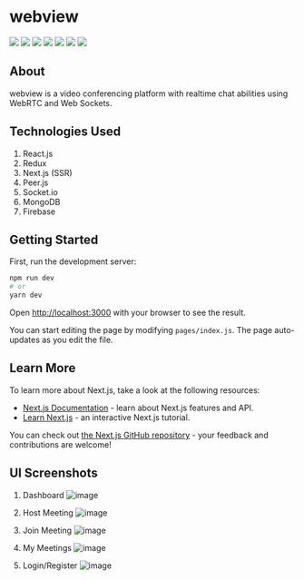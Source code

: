 # webview
![](https://img.shields.io/badge/react-grey?logo=react&link=https://reactjs.org/)
![](https://img.shields.io/badge/redux-grey?logo=redux&link=https://redux.js.org/)
![](https://img.shields.io/badge/next.js-grey?logo=next.js&link=https://nextjs.org/)
![](https://img.shields.io/badge/socket.io-grey?logo=socket.io&link=https://socket.io/)
![](https://img.shields.io/badge/peer.js-grey?logo=peer.js&link=https://peerjs.com/)
![](https://img.shields.io/badge/mongodb-grey?logo=mongodb&link=https://www.mongodb.com/)
![](https://img.shields.io/badge/firebase-grey?logo=firebase&link=https://firebase.google.com/)

## About
webview is a video conferencing platform with realtime chat abilities using WebRTC and Web Sockets.

## Technologies Used
1. React.js
2. Redux
3. Next.js (SSR)
4. Peer.js
5. Socket.io
6. MongoDB
7. Firebase

## Getting Started

First, run the development server:

```bash
npm run dev
# or
yarn dev
```

Open [http://localhost:3000](http://localhost:3000) with your browser to see the result.

You can start editing the page by modifying `pages/index.js`. The page auto-updates as you edit the file.

## Learn More

To learn more about Next.js, take a look at the following resources:

- [Next.js Documentation](https://nextjs.org/docs) - learn about Next.js features and API.
- [Learn Next.js](https://nextjs.org/learn) - an interactive Next.js tutorial.

You can check out [the Next.js GitHub repository](https://github.com/vercel/next.js/) - your feedback and contributions are welcome!

## UI Screenshots
1. Dashboard
![image](https://user-images.githubusercontent.com/54268438/114233878-9d1f8000-999b-11eb-98cb-93e535a9e90b.png)

2. Host Meeting
![image](https://user-images.githubusercontent.com/54268438/114233971-ba544e80-999b-11eb-8988-c7f558e89133.png)

3. Join Meeting
![image](https://user-images.githubusercontent.com/54268438/114234019-cdffb500-999b-11eb-9c49-3e7c9796eb46.png)

4. My Meetings
![image](https://user-images.githubusercontent.com/54268438/114234090-eb348380-999b-11eb-90f7-93b32a375b9e.png)

5. Login/Register
![image](https://user-images.githubusercontent.com/54268438/114234163-069f8e80-999c-11eb-9b29-4741c68f98a3.png)

